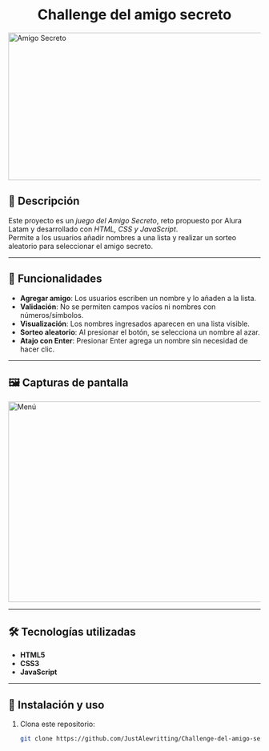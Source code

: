 <h1 align="center"> Challenge del amigo secreto </h1>

<img width="960" height="295" alt="Amigo Secreto" src="https://github.com/user-attachments/assets/e356f105-a67d-47d2-8b4f-bb633cfd3448" />


##     📖 Descripción
Este proyecto es un *juego del Amigo Secreto*, reto propuesto por Alura Latam y desarrollado con *HTML, CSS y JavaScript*.  
Permite a los usuarios añadir nombres a una lista y realizar un sorteo aleatorio para seleccionar el amigo secreto.

---

## 🚀 Funcionalidades
-  **Agregar amigo**: Los usuarios escriben un nombre y lo añaden a la lista.  
-  **Validación**: No se permiten campos vacíos ni nombres con números/símbolos.  
-  **Visualización**: Los nombres ingresados aparecen en una lista visible.  
-  **Sorteo aleatorio**: Al presionar el botón, se selecciona un nombre al azar.  
-  **Atajo con Enter**: Presionar Enter agrega un nombre sin necesidad de hacer clic.

---

## 🖼️ Capturas de pantalla

<img width="1311" height="401" alt="Menú" src="https://github.com/user-attachments/assets/003a99ae-8dea-4681-8d11-d57690a5615f" />

---


## 🛠️ Tecnologías utilizadas
- **HTML5**  
- **CSS3**  
- **JavaScript**  

---

## 📌 Instalación y uso
1. Clona este repositorio:
   ```bash
   git clone https://github.com/JustAlewritting/Challenge-del-amigo-secretaso
